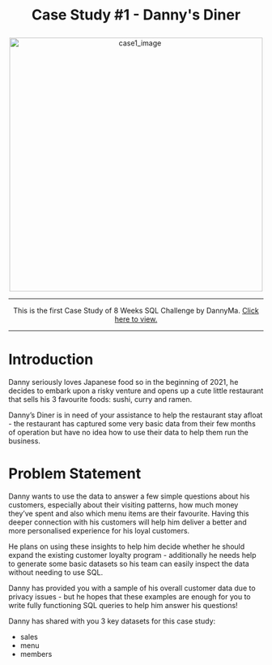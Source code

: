 <h1><p align="center"> Case Study #1 - Danny's Diner </p></h1>

<div align='center'><img src="https://8weeksqlchallenge.com/images/case-study-designs/1.png" alt="case1_image" width="500"/></div>

<hr>
<p align='center'>This is the first Case Study of 8 Weeks SQL Challenge by DannyMa.
<a href="https://8weeksqlchallenge.com/case-study-4/" rel="nofollow">Click here to view.</a>
</p>
<hr>

# Introduction
Danny seriously loves Japanese food so in the beginning of 2021, he decides to embark upon a risky venture and opens up a cute little restaurant that sells his 3 favourite foods: sushi, curry and ramen.

Danny’s Diner is in need of your assistance to help the restaurant stay afloat - the restaurant has captured some very basic data from their few months of operation but have no idea how to use their data to help them run the business.

# Problem Statement
Danny wants to use the data to answer a few simple questions about his customers, especially about their visiting patterns, how much money they’ve spent and also which menu items are their favourite. Having this deeper connection with his customers will help him deliver a better and more personalised experience for his loyal customers.

He plans on using these insights to help him decide whether he should expand the existing customer loyalty program - additionally he needs help to generate some basic datasets so his team can easily inspect the data without needing to use SQL.

Danny has provided you with a sample of his overall customer data due to privacy issues - but he hopes that these examples are enough for you to write fully functioning SQL queries to help him answer his questions!

Danny has shared with you 3 key datasets for this case study:

- sales
- menu
- members
